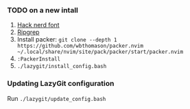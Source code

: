 ### TODO on a new intall
1. [Hack nerd font](https://www.nerdfonts.com/font-downloads)
1. [Ripgrep](https://github.com/BurntSushi/ripgrep#installation)
1. Install packer: `git clone --depth 1 https://github.com/wbthomason/packer.nvim  ~/.local/share/nvim/site/pack/packer/start/packer.nvim`
1. `:PackerInstall`
1. `./lazygit/install_config.bash`

### Updating LazyGit configuration
Run `./lazygit/update_config.bash`
